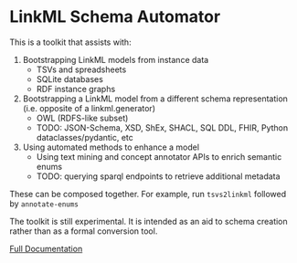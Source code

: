 # LinkML Schema Automator

This is a toolkit that assists with:

1. Bootstrapping LinkML models from instance data
    - TSVs and spreadsheets
    - SQLite databases
    - RDF instance graphs
2. Bootstrapping a LinkML model from a different schema representation (i.e. opposite of a linkml.generator)
    - OWL (RDFS-like subset)
    - TODO: JSON-Schema, XSD, ShEx, SHACL, SQL DDL, FHIR, Python dataclasses/pydantic, etc
3. Using automated methods to enhance a model
    - Using text mining and concept annotator APIs to enrich semantic enums
    - TODO: querying sparql endpoints to retrieve additional metadata

These can be composed together. For example, run `tsvs2linkml` followed by `annotate-enums`

The toolkit is still experimental. It is intended as an aid to schema creation rather than as a formal conversion
tool.

[Full Documentation](https://linkml.io/schema-automator/)
